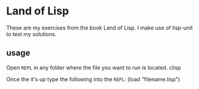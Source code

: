 # Land of Lisp
These are my exercises from the book Land of Lisp. I make use of lisp-unit to test my solutions.

## usage
Open `REPL` in any folder where the file you want to run is located.
	clisp

Once the it's up type the following into the `REPL`:
	(load "filename.lisp")
